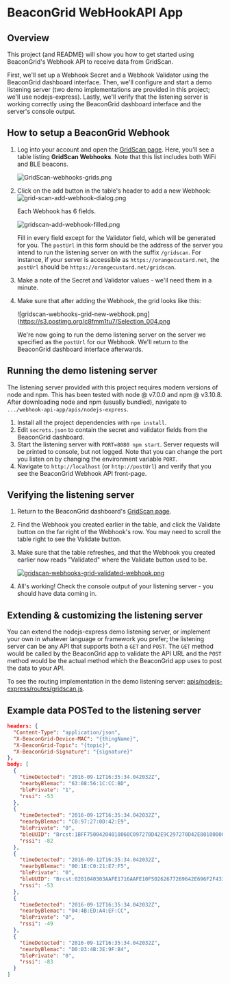 # BeaconGrid WebHookAPI App

## Overview
This project (and README) will show you how to get started using BeaconGrid's
Webhook API to receive data from GridScan.

First, we'll set up a Webhook Secret and a Webhook Validator using the
BeaconGrid dashboard interface. Then, we'll configure and start a demo listening
server (two demo implementations are provided in this project; we'll use
nodejs-express). Lastly, we'll verify that the listening server is working
correctly using the BeaconGrid dashboard interface and the server's console
output.

## How to setup a BeaconGrid Webhook
1. Log into your account and open the [GridScan page](https://dashboard.beacongrid.com/#/GridScans).
    Here, you'll see a table listing **GridScan Webhooks**. Note that this
    list includes both WiFi and BLE beacons.

    ![GridScan-webhooks-grids.png](https://s16.postimg.org/ejnb0p7mr/Selection_001.png)

2. Click on the add button in the table's header to add a new Webhook:
    ![grid-scan-add-webhook-dialog.png](https://s16.postimg.org/fzytiuajl/Selection_002.png)

    Each Webhook has 6 fields.

    ![gridscan-add-webhook-filled.png](https://s16.postimg.org/4eonb4p29/Selection_005.png)

    Fill in every field except for the Validator field, which will be generated
    for you. The `postUrl` in this form should be the address of the server you
    intend to run the listening server on with the suffix `/gridscan`. For
    instance, if your server is accessible as `https://orangecustard.net`, the
    `postUrl` should be `https://orangecustard.net/gridscan`.

4. Make a note of the Secret and Validator values - we'll need them in a minute.

5. Make sure that after adding the Webhook, the grid looks like this:

    ![gridscan-webhooks-grid-new-webhook.png](https://s3.postimg.org/c8fmm1tu7/Selection_004.png

    We're now going to run the demo listening server on the server we specified
    as the `postUrl` for our Webhook. We'll return to the BeaconGrid dashboard
    interface afterwards.

## Running the demo listening server
The listening server provided with this project requires modern versions of
node and npm. This has been tested with node @ v7.0.0 and npm @ v3.10.8. After
downloading node and npm (usually bundled), navigate to
`.../webhook-api-app/apis/nodejs-express`.

1. Install all the project dependencies with `npm install`.
2. Edit `secrets.json` to contain the secret and validator fields from the
BeaconGrid dashboard.
2. Start the listening server with `PORT=8080 npm start`. Server requests will
be printed to console, but not logged. Note that you can change the port you
listen on by changing the environment variable `PORT`.
3. Navigate to `http://localhost` (or `http://postUrl`) and verify that you see the
BeaconGrid Webhook API front-page.

## Verifying the listening server
1. Return to the BeaconGrid dashboard's
[GridScan page](https://dashboard.beacongrid.com/#/webhooks).
2. Find the Webhook you created earlier in the table, and click the Validate
button on the far right of the Webhook's row. You may need to scroll the table
right to see the Validate button.
3. Make sure that the table refreshes, and that the Webhook you created earlier now
reads "Validated" where the Validate button used to be.

    [![gridscan-webhooks-grid-validated-webhook.png](https://s16.postimg.org/7mt4o6bc1/Selection_006.png)](https://postimg.org/image/7mt4o6bc1/)

4. All's working! Check the console output of your listening server - you should
have data coming in.

## Extending & customizing the listening server
You can extend the nodejs-express demo listening server, or implement your own
in whatever language or framework you prefer; the listening server can be any
API that supports both a `GET` and `POST`. The `GET` method would be called by
the BeaconGrid app to validate the API URL and the `POST` method would be the
actual method which the BeaconGrid app uses to post the data to your API.

To see the routing implementation in the demo listening server: [apis/nodejs-express/routes/gridscan.js](https://github.com/BeaconGrid/webhook-api-app/blob/master/apis/nodejs-express/routes/gridscan.js).

## Example data POSTed to the listening server
```json
headers: {
  "Content-Type": "application/json",
  "X-BeaconGrid-Device-MAC": "{thingName}",
  "X-BeaconGrid-Topic": "{topic}",
  "X-BeaconGrid-Signature": "{signature}"
},
body: [
  {
    "timeDetected": "2016-09-12T16:35:34.042032Z",
    "nearbyBlemac": "63:08:56:1C:CC:BD",
    "blePrivate": "1",
    "rssi": -53
  },
  {
    "timeDetected": "2016-09-12T16:35:34.042032Z",
    "nearbyBlemac": "C0:97:27:0D:42:E9",
    "blePrivate": "0",
    "bleUUID": "Brcst:1BFF75004204018060C097270D42E9C297270D42E801000000000000",
    "rssi": -82
  },
  {
    "timeDetected": "2016-09-12T16:35:34.042032Z",
    "nearbyBlemac": "00:1E:C0:21:E7:F5",
    "blePrivate": "0",
    "bleUUID": "Brcst:0201040303AAFE1716AAFE10F50262677269642E696F2F4335767275533865",
    "rssi": -53
  },
  {
    "timeDetected": "2016-09-12T16:35:34.042032Z",
    "nearbyBlemac": "04:4B:ED:A4:EF:CC",
    "blePrivate": "0",
    "rssi": -49
  },
  {
    "timeDetected": "2016-09-12T16:35:34.042032Z",
    "nearbyBlemac": "D0:03:4B:3E:9F:B4",
    "blePrivate": "0",
    "rssi": -83
  }
]
```
